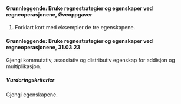 #### Grunnleggende: Bruke regnestrategier og egenskaper ved regneoperasjonene,  Øveoppgaver

1. Forklart kort med eksempler de tre egenskapene.

#### Grunnleggende: Bruke regnestrategier og egenskaper ved regneoperasjonene,  31.03.23

Gjengi kommutativ, assosiativ og distributiv egenskap for addisjon og multiplikasjon.

##### Vurderingskriterier

Gjengi egenskapene.

